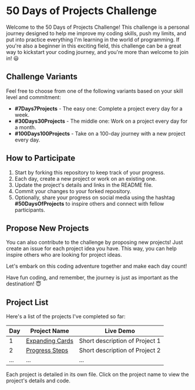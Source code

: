 # 50 Days of Projects Challenge

Welcome to the 50 Days of Projects Challenge! This challenge is a personal journey designed to help me improve my coding skills, push my limits, and put into practice everything I'm learning in the world of programming. If you're also a beginner in this exciting field, this challenge can be a great way to kickstart your coding journey, and you're more than welcome to join in! 😃

## Challenge Variants
Feel free to choose from one of the following variants based on your skill level and commitment:

- **#7Days7Projects** - The easy one: Complete a project every day for a week.
- **#30Days30Projects** - The middle one: Work on a project every day for a month.
- **#100Days100Projects** - Take on a 100-day journey with a new project every day.

## How to Participate
1. Start by forking this repository to keep track of your progress.
2. Each day, create a new project or work on an existing one.
3. Update the project's details and links in the README file.
4. Commit your changes to your forked repository.
5. Optionally, share your progress on social media using the hashtag **#50DaysOfProjects** to inspire others and connect with fellow participants.

## Propose New Projects
You can also contribute to the challenge by proposing new projects! Just create an issue for each project idea you have. This way, you can help inspire others who are looking for project ideas.

Let's embark on this coding adventure together and make each day count!

Have fun coding, and remember, the journey is just as important as the destination! 😇


## Project List
Here's a list of the projects I've completed so far:

| Day  | Project Name                   | Live Demo                 |
| --- | ------------------------------ | ---------------------------- |
| 1   | [Expanding Cards](projects/project1.md) | Short description of Project 1 |
| 2   | [Progress Steps](projects/project2.md) | Short description of Project 2 |
| ... | ...                            | ...                          |

Each project is detailed in its own file. Click on the project name to view the project's details and code.
